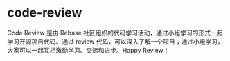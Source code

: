 # code-review
Code Review 是由 Rebase 社区组织的代码学习活动，通过小组学习的形式一起学习开源项目代码。通过 review 代码，可以深入了解一个项目；通过小组学习，大家可以一起互相激励学习、交流和进步。Happy Review！
